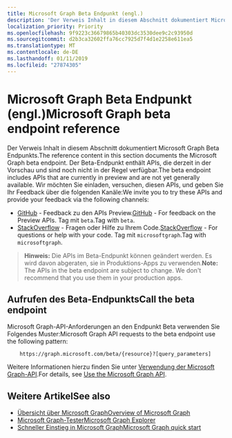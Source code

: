 ```yaml
---
title: Microsoft Graph Beta Endpunkt (engl.)
description: 'Der Verweis Inhalt in diesem Abschnitt dokumentiert Microsoft Graph Beta Endpunkts. Der Beta-Endpunkt enthält APIs, die derzeit in der Vorschau und sind noch nicht in der Regel verfügbar. Wir möchten Sie einladen, versuchen, diesen APIs, und geben Sie Ihr Feedback über die folgenden Kanäle:'
localization_priority: Priority
ms.openlocfilehash: 9f9223c36679865b40303dc3530dee9c2c93950d
ms.sourcegitcommit: d2b3ca32602ffa76cc7925d7f4d1e2258e611ea5
ms.translationtype: MT
ms.contentlocale: de-DE
ms.lasthandoff: 01/11/2019
ms.locfileid: "27874305"
---
```

# <a name="microsoft-graph-beta-endpoint-reference"></a><span data-ttu-id="bde23-105">Microsoft Graph Beta Endpunkt (engl.)</span><span class="sxs-lookup"><span data-stu-id="bde23-105">Microsoft Graph beta endpoint reference</span></span>

<span data-ttu-id="bde23-106">Der Verweis Inhalt in diesem Abschnitt dokumentiert Microsoft Graph Beta Endpunkts.</span><span class="sxs-lookup"><span data-stu-id="bde23-106">The reference content in this section documents the Microsoft Graph beta endpoint.</span></span> <span data-ttu-id="bde23-107">Der Beta-Endpunkt enthält APIs, die derzeit in der Vorschau und sind noch nicht in der Regel verfügbar.</span><span class="sxs-lookup"><span data-stu-id="bde23-107">The beta endpoint includes APIs that are currently in preview and are not yet generally available.</span></span> <span data-ttu-id="bde23-108">Wir möchten Sie einladen, versuchen, diesen APIs, und geben Sie Ihr Feedback über die folgenden Kanäle:</span><span class="sxs-lookup"><span data-stu-id="bde23-108">We invite you to try these APIs and provide your feedback via the following channels:</span></span>

- <span data-ttu-id="bde23-109">[GitHub](https://github.com/OfficeDev/microsoft-graph-docs/issues) - Feedback zu den APIs Preview.</span><span class="sxs-lookup"><span data-stu-id="bde23-109">[GitHub](https://github.com/OfficeDev/microsoft-graph-docs/issues) - For feedback on the Preview APIs.</span></span> <span data-ttu-id="bde23-110">Tag mit `beta`.</span><span class="sxs-lookup"><span data-stu-id="bde23-110">Tag with `beta`.</span></span>
- <span data-ttu-id="bde23-111">[StackOverflow](https://stackoverflow.com/questions/tagged/microsoftgraph) - Fragen oder Hilfe zu Ihrem Code.</span><span class="sxs-lookup"><span data-stu-id="bde23-111">[StackOverflow](https://stackoverflow.com/questions/tagged/microsoftgraph) - For questions or help with your code.</span></span> <span data-ttu-id="bde23-112">Tag mit `microsoftgraph`.</span><span class="sxs-lookup"><span data-stu-id="bde23-112">Tag with `microsoftgraph`.</span></span>

> <span data-ttu-id="bde23-p105">**Hinweis:** Die APIs im Beta-Endpunkt können geändert werden. Es wird davon abgeraten, sie in Produktions-Apps zu verwenden.</span><span class="sxs-lookup"><span data-stu-id="bde23-p105">**Note:** The APIs in the beta endpoint are subject to change. We don't recommend that you use them in your production apps.</span></span> 

## <a name="call-the-beta-endpoint"></a><span data-ttu-id="bde23-115">Aufrufen des Beta-Endpunkts</span><span class="sxs-lookup"><span data-stu-id="bde23-115">Call the beta endpoint</span></span>

<span data-ttu-id="bde23-116">Microsoft Graph-API-Anforderungen an den Endpunkt Beta verwenden Sie Folgendes Muster:</span><span class="sxs-lookup"><span data-stu-id="bde23-116">Microsoft Graph API requests to the beta endpoint use the following pattern:</span></span>

```
    https://graph.microsoft.com/beta/{resource}?[query_parameters]
```

<span data-ttu-id="bde23-117">Weitere Informationen hierzu finden Sie unter [Verwendung der Microsoft Graph-API](/graph/use-the-api).</span><span class="sxs-lookup"><span data-stu-id="bde23-117">For details, see [Use the Microsoft Graph API](/graph/use-the-api).</span></span>

## <a name="see-also"></a><span data-ttu-id="bde23-118">Weitere Artikel</span><span class="sxs-lookup"><span data-stu-id="bde23-118">See also</span></span>

- [<span data-ttu-id="bde23-119">Übersicht über Microsoft Graph</span><span class="sxs-lookup"><span data-stu-id="bde23-119">Overview of Microsoft Graph</span></span>](/graph/overview)
- [<span data-ttu-id="bde23-120">Microsoft Graph-Tester</span><span class="sxs-lookup"><span data-stu-id="bde23-120">Microsoft Graph Explorer</span></span>](https://developer.microsoft.com/graph/graph-explorer)
- [<span data-ttu-id="bde23-121">Schneller Einstieg in Microsoft Graph</span><span class="sxs-lookup"><span data-stu-id="bde23-121">Microsoft Graph quick start</span></span>](https://developer.microsoft.com/graph/quick-start)


